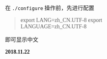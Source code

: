 <font size=4 face='楷体'>  

在 `./configure` 操作前，先进行配置  

> export LANG=zh_CN.UTF-8
> export LANGUAGE=zh_CN.UTF-8  

即可显示中文  


**2018.11.22**